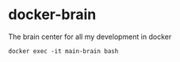 # docker-brain
The brain center for all my development in docker

```
docker exec -it main-brain bash
```